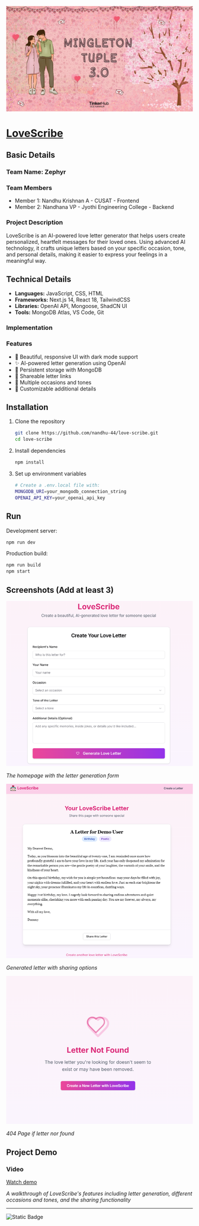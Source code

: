 <img width="1280" alt="readme-banner" src="public/Mingleton.jpg">

# [LoveScribe](https://love-scribe.nandhu.co)
## Basic Details

### Team Name: Zephyr

### Team Members

- Member 1: Nandhu Krishnan A - CUSAT - Frontend
- Member 2: Nandhana VP - Jyothi Engineering College - Backend

### Project Description

LoveScribe is an AI-powered love letter generator that helps users create personalized, heartfelt messages for their loved ones. Using advanced AI technology, it crafts unique letters based on your specific occasion, tone, and personal details, making it easier to express your feelings in a meaningful way.

## Technical Details

- **Languages:** JavaScript, CSS, HTML
- **Frameworks:** Next.js 14, React 18, TailwindCSS
- **Libraries:** OpenAI API, Mongoose, ShadCN UI
- **Tools:** MongoDB Atlas, VS Code, Git

### Implementation

### Features

- 🎨 Beautiful, responsive UI with dark mode support
- ✨ AI-powered letter generation using OpenAI
- 💾 Persistent storage with MongoDB
- 🔗 Shareable letter links
- 📝 Multiple occasions and tones
- 🎯 Customizable additional details

## Installation

1. Clone the repository
   ```bash
   git clone https://github.com/nandhu-44/love-scribe.git
   cd love-scribe
   ```

2. Install dependencies
   ```bash
   npm install
   ```

3. Set up environment variables
   ```bash
   # Create a .env.local file with:
   MONGODB_URI=your_mongodb_connection_string
   OPENAI_API_KEY=your_openai_api_key
   ```

## Run

Development server:
   ```bash
   npm run dev
   ```

Production build:
   ```bash
   npm run build
   npm start
   ```

## Screenshots (Add at least 3)

![Homepage](public/HomePage.png)

_The homepage with the letter generation form_

![Letter Display](public/LetterDisplay.png)

_Generated letter with sharing options_

![Not Found](public/NotFound.png)

_404 Page if letter nor found_

## Project Demo

### Video

[Watch demo](https://drive.google.com/file/d/1NW8x3eKDGEWdmCqU6KMB4oJ-RXGvxkd7/view?usp=drivesdk)

_A walkthrough of LoveScribe's features including letter generation, different occasions and tones, and the sharing functionality_

---

![Static Badge](https://img.shields.io/badge/TinkerHub-24?color=%23000000&link=https%3A%2F%2Fwww.tinkerhub.org%2F)
